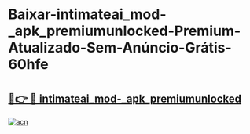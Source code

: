 # Baixar-intimateai_mod-_apk_premiumunlocked-Premium-Atualizado-Sem-Anúncio-Grátis-60hfe

# <h2><a href="https://3vgd5a.esa.edu.pl?src=intimateai_mod-_apk_premiumunlocked&ref=60hfe">🔗👉 🔴 intimateai_mod-_apk_premiumunlocked</a></h2>

[![acn](https://github.com/user-attachments/assets/0f9c940e-d8b0-45ae-aac7-cd30a18b3e1c)](https://3vgd5a.esa.edu.pl?src=intimateai_mod-_apk_premiumunlocked&ref=60hfe)

